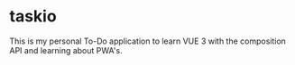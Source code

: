 # taskio

This is my personal To-Do application to learn VUE 3 with the composition API and learning about PWA's.
